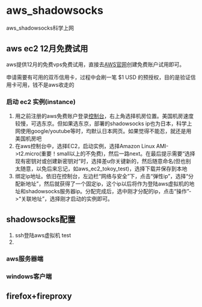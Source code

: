 # aws_shadowsocks
aws_shadowsocks科学上网

## aws ec2 12月免费试用
aws提供12月的免费vps免费试用，直接去[AWS官网](https://aws.amazon.com/cn/)创建免费账户试用即可。

申请需要有可用的双币信用卡，过程中会刷一笔 $1 USD 的预授权，目的是验证信用卡可用，钱不是aws收走的

### 启动 ec2 实例(instance)
1. 用之前注册的aws免费账户登录[控制台](console.aws.amazon.com)，右上角选择机房位置。美国机房速度较慢，可选东京。但如果选东京，部署的shadowsocks ip也为日本，科学上网使用google/youtube等时，均默认日本网页。如果觉得不能忍，就还是用美国机房吧
2. 在aws控制台中，选择EC2，启动实例，选择Amazon Linux AMI->t2.micro(重要！small以上的不免费)，然后一路next。在最后提示需要“选择现有密钥对或创建新密钥对”时，选择差u你关键新的，然后随意命名(但也别太随意，以免后来忘记，如aws_ec2_tokoy_test)，选择下载并保存到本地
3. 绑定ip地址。依旧在控制台，左边栏“网络与安全”下，点击“弹性ip”，选择“分配新地址”，然后就获得了一个固定ip，这个ip以后将作为登陆aws虚拟机的地址和shadowsocks服务器ip。分配完成后，选中刚才分配的ip，点击“操作”->“关联地址”，选择刚才启动的实例即可。
## shadowsocks配置
1. ssh登陆aws虚拟机
    test
2. 
### aws服务器端
### windows客户端

## firefox+fireproxy